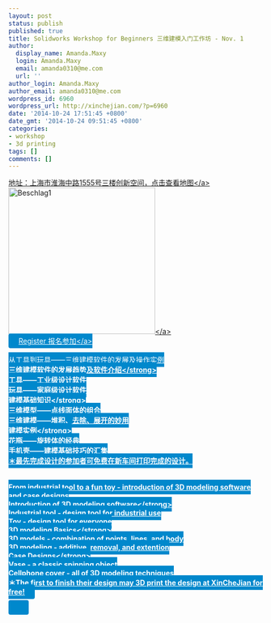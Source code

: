 ```yaml
---
layout: post
status: publish
published: true
title: Solidworks Workshop for Beginners 三维建模入门工作坊 - Nov. 1
author:
  display_name: Amanda.Maxy
  login: Amanda.Maxy
  email: amanda0310@me.com
  url: ''
author_login: Amanda.Maxy
author_email: amanda0310@me.com
wordpress_id: 6960
wordpress_url: http://xinchejian.com/?p=6960
date: '2014-10-24 17:51:45 +0800'
date_gmt: '2014-10-24 09:51:45 +0800'
categories:
- workshop
- 3d printing
tags: []
comments: []
---
```

<p><a href="http:&#47;&#47;map.baidu.com&#47;?newmap=1&l=15&tn=B_NORMAL_MAP&c=13519589,3638148&cc=sh&i=0|-1|-1&s=s%26wd%3D%E4%B8%8A%E6%B5%B7%E5%9B%BE%E4%B9%A6%E9%A6%86%26c%3D289%26src%3D0%26wd2%3D%26sug%3D0%26l%3D12%26from%3Dwebmap&sc=0" title="点击查看大地图">地址：上海市淮海中路1555号三楼创新空间，点击查看地图<&#47;a><br />
<a href="http:&#47;&#47;xinchejian.com&#47;wp-content&#47;uploads&#47;2014&#47;10&#47;Beschlag1.jpg"><img src="http:&#47;&#47;xinchejian.com&#47;wp-content&#47;uploads&#47;2014&#47;10&#47;Beschlag1-290x290.jpg" alt="Beschlag1" width="290" height="290" class="aligncenter size-thumbnail wp-image-6961" &#47;><&#47;a><br />
<a style="background-color:#0088CC;color:white;border-radius:4px;cursor:pointer;font-size:14px;padding:6px 20px;" href="http:&#47;&#47;www.huodongxing.com&#47;go&#47;sw" target="_blank" title="立即报名">Register 报名参加<&#47;a><br />
<!--:zh--><br />
从工具到玩具&mdash;&mdash;三维建模软件的发展及操作实例<br />
    <strong>三维建模软件的发展趋势及软件介绍<&#47;strong><br />
        工具&mdash;&mdash;工业级设计软件<br />
        玩具&mdash;&mdash;家庭级设计软件<br />
    <strong>建模基础知识<&#47;strong><br />
        三维模型&mdash;&mdash;点线面体的组合<br />
        三维建模&mdash;&mdash;堆积、去除、展开的妙用<br />
    <strong>建模实例<&#47;strong><br />
        花瓶&mdash;&mdash;旋转体的经典<br />
        手机壳&mdash;&mdash;建模基础技巧的汇集<br />
＊最先完成设计的参加者可免费在新车间打印完成的设计。<br />
<!--:--><br />
<!--:en--><br />
From industrial tool to a fun toy - introduction of 3D modeling software and case designs<br />
    <strong>Introduction of 3D modeling software<&#47;strong><br />
        Industrial tool - design tool for industrial use<br />
        Toy - design tool for everyone<br />
    <strong>3D modeling Basics<&#47;strong><br />
        3D models - combination of points, lines, and body<br />
        3D modeling - additive, removal, and extention<br />
    <strong>Case Designs<&#47;strong><br />
        Vase - a classic spinning object<br />
        Cellphone cover - all of 3D modeling techniques<br />
＊The first to finish their design may 3D print the design at XinCheJian for free!<br />
<!--:--></p>
